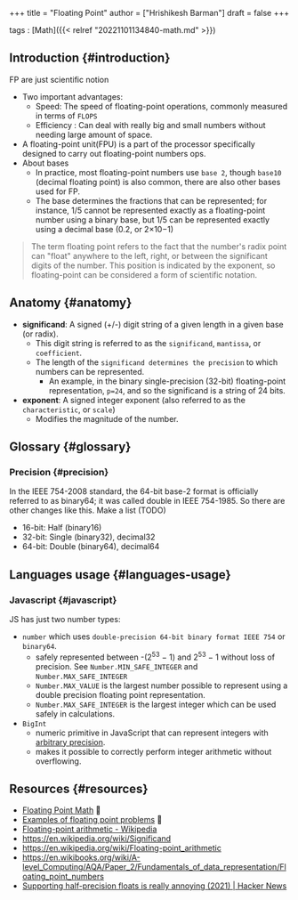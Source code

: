 +++
title = "Floating Point"
author = ["Hrishikesh Barman"]
draft = false
+++

tags
: [Math]({{< relref "20221101134840-math.md" >}})


## Introduction {#introduction}

FP are just scientific notion

-   Two important advantages:
    -   Speed: The speed of floating-point operations, commonly measured in terms of `FLOPS`
    -   Efficiency : Can deal with really big and small numbers without needing large amount of space.
-   A floating-point unit(FPU) is a part of the processor specifically designed to carry out floating-point numbers ops.
-   About bases
    -   In practice, most floating-point numbers use `base 2`, though `base10` (decimal floating point) is also common, there are also other bases used for FP.
    -   The base determines the fractions that can be represented; for instance, 1/5 cannot be represented exactly as a floating-point number using a binary base, but 1/5 can be represented exactly using a decimal base (0.2, or 2×10−1)

> The term floating point refers to the fact that the number's radix point can "float" anywhere to the left, right, or between the significant digits of the number. This position is indicated by the exponent, so floating-point can be considered a form of scientific notation.


## Anatomy {#anatomy}

-   **significand**: A signed (+/-) digit string of a given length in a given base (or radix).
    -   This digit string is referred to as the `significand`, `mantissa`, or `coefficient`.
    -   The length of the `significand determines the precision` to which numbers can be represented.
        -   An example, in the binary single-precision (32-bit) floating-point representation, `p=24`, and so the significand is a string of 24 bits.
-   **exponent**: A signed integer exponent (also referred to as the `characteristic`, or `scale`)
    -   Modifies the magnitude of the number.


## Glossary {#glossary}


### Precision {#precision}

In the IEEE 754-2008 standard, the 64-bit base-2 format is officially referred to as binary64; it was called double in IEEE 754-1985. So there are other changes like this. Make a list (TODO)

-   16-bit: Half (binary16)
-   32-bit: Single (binary32), decimal32
-   64-bit: Double (binary64), decimal64


## Languages usage {#languages-usage}


### Javascript {#javascript}

JS has just two number types:

-   `number` which uses `double-precision 64-bit binary format IEEE 754` or `binary64`.
    -   safely represented between -(2<sup>53</sup> − 1) and 2<sup>53</sup> − 1 without loss of precision. See `Number.MIN_SAFE_INTEGER` and `Number.MAX_SAFE_INTEGER`
    -   `Number.MAX_VALUE` is the largest number possible to represent using a double precision floating point representation.
    -   `Number.MAX_SAFE_INTEGER` is the largest integer which can be used safely in calculations.
-   `BigInt`
    -   numeric primitive in JavaScript that can represent integers with [arbitrary precision](https://en.wikipedia.org/wiki/Arbitrary-precision_arithmetic).
    -   makes it possible to correctly perform integer arithmetic without overflowing.


## Resources {#resources}

-   [Floating Point Math](https://0.30000000000000004.com/) 🌟
-   [Examples of floating point problems](https://jvns.ca/blog/2023/01/13/examples-of-floating-point-problems/) 🌟
-   [Floating-point arithmetic - Wikipedia](https://en.wikipedia.org/wiki/Floating-point_arithmetic)
-   <https://en.wikipedia.org/wiki/Significand>
-   <https://en.wikipedia.org/wiki/Floating-point_arithmetic>
-   <https://en.wikibooks.org/wiki/A-level_Computing/AQA/Paper_2/Fundamentals_of_data_representation/Floating_point_numbers>
-   [Supporting half-precision floats is really annoying (2021) | Hacker News](https://news.ycombinator.com/item?id=34396925)
